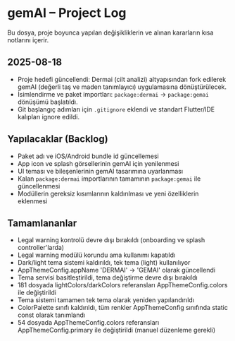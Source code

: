 # gemAI – Project Log

Bu dosya, proje boyunca yapılan değişikliklerin ve alınan kararların kısa notlarını içerir.

## 2025-08-18
- Proje hedefi güncellendi: Dermai (cilt analizi) altyapısından fork edilerek gemAI (değerli taş ve maden tanımlayıcı) uygulamasına dönüştürülecek.
- İsimlendirme ve paket importları: `package:dermai` → `package:gemai` dönüşümü başlatıldı.
- Git başlangıç adımları için `.gitignore` eklendi ve standart Flutter/IDE kalıpları ignore edildi.

## Yapılacaklar (Backlog)
- Paket adı ve iOS/Android bundle id güncellemesi
- App icon ve splash görsellerinin gemAI için yenilenmesi
- UI teması ve bileşenlerinin gemAI tasarımına uyarlanması
- Kalan `package:dermai` importlarının tamamının `package:gemai` ile güncellenmesi
- Modüllerin gereksiz kısımlarının kaldırılması ve yeni özelliklerin eklenmesi

## Tamamlananlar
- Legal warning kontrolü devre dışı bırakıldı (onboarding ve splash controller'larda)
- Legal warning modülü korundu ama kullanımı kapatıldı
- Dark/light tema sistemi kaldırıldı, tek tema (light) kullanılıyor
- AppThemeConfig.appName 'DERMAI' → 'GEMAI' olarak güncellendi
- Tema servisi basitleştirildi, tema değiştirme devre dışı bırakıldı
- 181 dosyada lightColors/darkColors referansları AppThemeConfig.colors ile değiştirildi
- Tema sistemi tamamen tek tema olarak yeniden yapılandırıldı
- ColorPalette sınıfı kaldırıldı, tüm renkler AppThemeConfig sınıfında static const olarak tanımlandı
- 54 dosyada AppThemeConfig.colors referansları AppThemeConfig.primary ile değiştirildi (manuel düzenleme gerekli)
